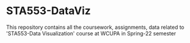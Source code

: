 # STA553-DataViz
This repository contains all the coursework, assignments, data related to 'STA553-Data Visualization' course at WCUPA in Spring-22 semester
